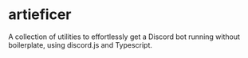 # artieficer
A collection of utilities to effortlessly get a Discord bot running without boilerplate, using discord.js and Typescript.
